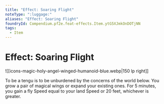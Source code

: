 ```yaml
---
title: "Effect: Soaring Flight"
noteType: ":luggage:"
aliases: "Effect: Soaring Flight"
foundryId: Compendium.pf2e.feat-effects.Item.ytG5XJmkOnDOTjNN
tags:
  - Item
---
```


# Effect: Soaring Flight
![[icons-magic-holy-angel-winged-humanoid-blue.webp|150 lp right]]

To be a tengu is to be unburdened by the concerns of the world below. You grow a pair of magical wings or expand your existing ones. For 5 minutes, you gain a fly Speed equal to your land Speed or 20 feet, whichever is greater.
